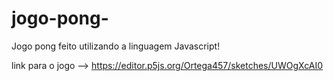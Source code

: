 # jogo-pong-
Jogo pong feito utilizando a linguagem Javascript!

link para o jogo --> https://editor.p5js.org/Ortega457/sketches/UWOgXcAI0
